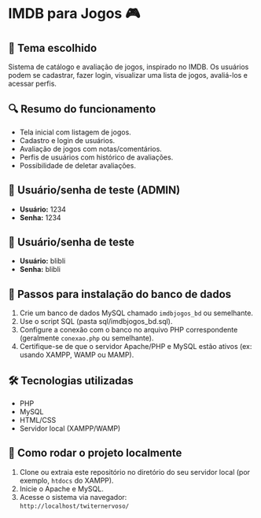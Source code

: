 # IMDB para Jogos 🎮

## 📝 Tema escolhido
Sistema de catálogo e avaliação de jogos, inspirado no IMDB. Os usuários podem se cadastrar, fazer login, visualizar uma lista de jogos, avaliá-los e acessar perfis.

## 🔍 Resumo do funcionamento
- Tela inicial com listagem de jogos.
- Cadastro e login de usuários.
- Avaliação de jogos com notas/comentários.
- Perfis de usuários com histórico de avaliações.
- Possibilidade de deletar avaliações.

## 👤 Usuário/senha de teste (ADMIN)
- **Usuário:** 1234
- **Senha:** 1234

## 👤 Usuário/senha de teste
- **Usuário:** blibli
- **Senha:** blibli

## 🧱 Passos para instalação do banco de dados

1. Crie um banco de dados MySQL chamado `imdbjogos_bd` ou semelhante.
2. Use o script SQL (pasta sql/imdbjogos_bd.sql).
3. Configure a conexão com o banco no arquivo PHP correspondente (geralmente `conexao.php` ou semelhante).
4. Certifique-se de que o servidor Apache/PHP e MySQL estão ativos (ex: usando XAMPP, WAMP ou MAMP).

## 🛠️ Tecnologias utilizadas
- PHP
- MySQL
- HTML/CSS
- Servidor local (XAMPP/WAMP)

## 🚀 Como rodar o projeto localmente

1. Clone ou extraia este repositório no diretório do seu servidor local (por exemplo, `htdocs` do XAMPP).
2. Inicie o Apache e MySQL.
3. Acesse o sistema via navegador:  
   `http://localhost/twiternervoso/`